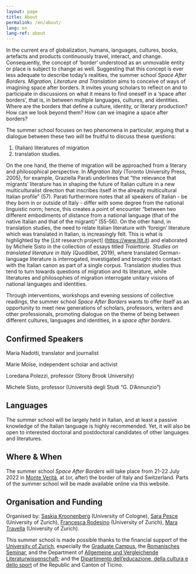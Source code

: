 ```yaml
---
layout: page
title: About
permalink: /en/about/
lang: en
lang-ref: about
---
```


In the current era of globalization, humans, languages, cultures, books, artefacts and products continuously travel, interact, and change. Consequently, the concept of ‘border’ understood as an unmovable entity or place is subject to change as well. Suggesting that this concept is ever less adequate to describe today’s realities, the summer school _Space After Borders. Migration, Literature and Translation_ aims to conceive of ways of imagining space after borders. It invites young scholars to reflect on and to participate in discussions on what it means to find oneself in a ‘space after borders’, that is, in between multiple languages, cultures, and identities. Where are the borders that define a culture, identity, or literary production? How can we look beyond them? How can we imagine a space after borders?

The summer school focuses on two phenomena in particular, arguing that a dialogue between these two will be fruitful to discuss these questions: 

1. (Italian) literatures of migration
2. translation studies. 

On the one hand, the theme of migration will be approached from a literary and philosophical perspective. In _Migration Italy_ (Toronto University Press, 2005), for example, Graziella Parati underlines that “the relevance that migrants’ literature has in shaping the future of Italian culture in a new multiculturalist direction that inscribes itself in the already multicultural Italian profile” (57). Parati furthermore notes that all speakers of Italian - be they born in or outside of Italy - differ with some degree from the national linguistic norm; hence, this creates a point of encounter “between two different embodiments of distance from a national language (that of the native Italian and that of the migrant)” (55-56). 
On the other hand, in translation studies, the need to relate Italian literature with ‘foreign’ literature which was translated in Italian, is increasingly felt. This is what is highlighted by the [_Ltit_ research project] (https://www.ltit.it) and elaborated by Michele Sisto in the collection of essays titled _Traiettorie. Studies on translated literature in Italy_ (Quodlibet, 2019), where translated German-language literature is interrogated, investigated and brought into contact with the Italian canon as part of a single corpus. Translation studies thus tend to turn towards questions of migration and its literature, while literatures and philosophies of migration interrogate unitary visions of national languages and identities. 

Through interventions, workshops and evening sessions of collective readings, the summer school _Space After Borders_ wants to offer itself as an opportunity to meet new generations of scholars, professors, writers and other professionals, promoting dialogue on the theme of being between different cultures, languages and identities, in a _space after borders_.

Confirmed Speakers
---
Maria Nadotti, translator and journalist

Marie Moïse, independent scholar and activist

Loredana Polezzi, professor (Stony Brook University)

Michele Sisto, professor (Università degli Studi “G. D’Annunzio”)

Languages
---
The summer school will be largely held in Italian, and at least a passive knowledge of the Italian language is highly recommended. Yet, it will also be open to interested doctoral and postdoctoral candidates of other languages and literatures. 

Where & When
---
The summer school _Space After Borders_ will take place from 21-22 July 2022 in [Monte Verità](https://www.monteverita.org/en), at (or, after) the border of Italy and Switzerland. 
Parts of the summer school will be made available online via this website.

Organisation and Funding
---
Organised by: [Saskia Kroonenberg](https://saskia.dance/) (University of Cologne), [Sara Pesce](https://www.rose.uzh.ch/de/seminar/wersindwir/mitarbeitende/pesce.html) (University of Zurich), [Francesca Rodesino](https://www.rose.uzh.ch/de/forschung/doktorat/doktorierende/rodesino.html) (University of Zurich), [Mara Travella](https://www.rose.uzh.ch/de/forschung/doktorat/doktorierende/travella.html) (University of Zurich).

This summer school is made possible thanks to the financial support of the [University of Zurich](https://www.uzh.ch/en.html), especially the [Graduate Campus](https://www.grc.uzh.ch/de.html), the [Romanisches Seminar](https://www.rose.uzh.ch/de.html), and the Department of [Allgemeine und Vergleichende Literaturwissenschaft](https://www.rose.uzh.ch/de/studium/faecher/avl/studies.html); and the [Dipartimento dell’educazione, della cultura e dello sport](https://www4.ti.ch/decs/dipartimento/) of the Republic and Canton of Ticino.
